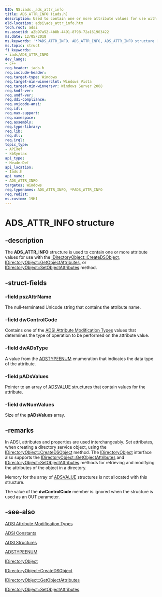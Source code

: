 ```yaml
---
UID: NS:iads._ads_attr_info
title: ADS_ATTR_INFO (iads.h)
description: Used to contain one or more attribute values for use with the IDirectoryObject::CreateDSObject, IDirectoryObject::GetObjectAttributes, or IDirectoryObject::SetObjectAttributes method.
old-location: adsi\ads_attr_info.htm
tech.root: adsi
ms.assetid: a2b97a52-4b8b-4491-8798-72a161903422
ms.date: 12/05/2018
ms.keywords: '*PADS_ATTR_INFO, ADS_ATTR_INFO, ADS_ATTR_INFO structure [ADSI], PADS_ATTR_INFO, PADS_ATTR_INFO structure pointer [ADSI], _ds_ads_attr_info, adsi.ads__attr__info, adsi.ads_attr_info, iads/ADS_ATTR_INFO, iads/PADS_ATTR_INFO'
ms.topic: struct
f1_keywords:
- iads/ADS_ATTR_INFO
dev_langs:
- c++
req.header: iads.h
req.include-header: 
req.target-type: Windows
req.target-min-winverclnt: Windows Vista
req.target-min-winversvr: Windows Server 2008
req.kmdf-ver: 
req.umdf-ver: 
req.ddi-compliance: 
req.unicode-ansi: 
req.idl: 
req.max-support: 
req.namespace: 
req.assembly: 
req.type-library: 
req.lib: 
req.dll: 
req.irql: 
topic_type:
- APIRef
- kbSyntax
api_type:
- HeaderDef
api_location:
- Iads.h
api_name:
- ADS_ATTR_INFO
targetos: Windows
req.typenames: ADS_ATTR_INFO, *PADS_ATTR_INFO
req.redist: 
ms.custom: 19H1
---
```


# ADS_ATTR_INFO structure


## -description


The <b>ADS_ATTR_INFO</b> structure is used to contain one or more attribute values for use with the <a href="https://docs.microsoft.com/windows/desktop/api/iads/nf-iads-idirectoryobject-createdsobject">IDirectoryObject::CreateDSObject</a>,
   <a href="https://docs.microsoft.com/windows/desktop/api/iads/nf-iads-idirectoryobject-getobjectattributes">IDirectoryObject::GetObjectAttributes</a>, or 
   <a href="https://docs.microsoft.com/windows/desktop/api/iads/nf-iads-idirectoryobject-setobjectattributes">IDirectoryObject::SetObjectAttributes</a> method.


## -struct-fields




### -field pszAttrName

The null-terminated Unicode string that contains the attribute name.


### -field dwControlCode

Contains one of the <a href="https://docs.microsoft.com/windows/desktop/ADSI/adsi-attribute-modification-types">ADSI Attribute Modification Types</a> values that determines the type of operation to be performed on the attribute value.


### -field dwADsType

A value from the  <a href="https://docs.microsoft.com/windows/win32/api/iads/ne-iads-adstypeenum">ADSTYPEENUM</a> enumeration that indicates the data type of the attribute.


### -field pADsValues

Pointer to an array of  <a href="https://docs.microsoft.com/windows/desktop/api/iads/ns-iads-adsvalue">ADSVALUE</a> structures that contain values for the attribute.


### -field dwNumValues

Size of the <b>pADsValues</b> array.


## -remarks



In ADSI, attributes and properties are used interchangeably. Set attributes, when creating a directory service object, using the  <a href="https://docs.microsoft.com/windows/desktop/api/iads/nf-iads-idirectoryobject-createdsobject">IDirectoryObject::CreateDSObject</a> method. The  <a href="https://docs.microsoft.com/windows/desktop/api/iads/nn-iads-idirectoryobject">IDirectoryObject</a> interface also supports the  <a href="https://docs.microsoft.com/windows/desktop/api/iads/nf-iads-idirectoryobject-getobjectattributes">IDirectoryObject::GetObjectAttributes</a> and  <a href="https://docs.microsoft.com/windows/desktop/api/iads/nf-iads-idirectoryobject-setobjectattributes">IDirectoryObject::SetObjectAttributes</a> methods for retrieving and modifying the attributes of the object in a directory.

Memory for the array of <a href="https://docs.microsoft.com/windows/desktop/api/iads/ns-iads-adsvalue">ADSVALUE</a> structures is not allocated with this structure.

The value of the <b>dwControlCode</b> member is ignored when the structure is used as an OUT parameter.




## -see-also




<a href="https://docs.microsoft.com/windows/desktop/ADSI/adsi-attribute-modification-types">ADSI Attribute Modification Types</a>



<a href="https://docs.microsoft.com/windows/desktop/ADSI/adsi-constants">ADSI Constants</a>



<a href="https://docs.microsoft.com/windows/desktop/ADSI/adsi-structures">ADSI Structures</a>



<a href="https://docs.microsoft.com/windows/win32/api/iads/ne-iads-adstypeenum">ADSTYPEENUM</a>



<a href="https://docs.microsoft.com/windows/desktop/api/iads/nn-iads-idirectoryobject">IDirectoryObject</a>



<a href="https://docs.microsoft.com/windows/desktop/api/iads/nf-iads-idirectoryobject-createdsobject">IDirectoryObject::CreateDSObject</a>



<a href="https://docs.microsoft.com/windows/desktop/api/iads/nf-iads-idirectoryobject-getobjectattributes">IDirectoryObject::GetObjectAttributes</a>



<a href="https://docs.microsoft.com/windows/desktop/api/iads/nf-iads-idirectoryobject-setobjectattributes">IDirectoryObject::SetObjectAttributes</a>
 

 

